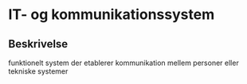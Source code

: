 # IT- og kommunikationssystem

## Beskrivelse

funktionelt system der etablerer kommunikation mellem personer eller tekniske systemer
